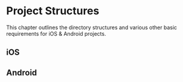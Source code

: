 # Project Structures

This chapter outlines the directory structures and various other basic requirements for iOS & Android projects.

## iOS



## Android


